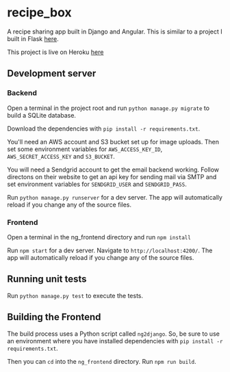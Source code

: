 # recipe_box

A recipe sharing app built in Django and Angular. This is similar to a project I built in Flask [here](https://github.com/Hall-Erik/recipe_box).

This project is live on Heroku [here](https://drf-recipebox.herokuapp.com)

## Development server

### Backend

Open a terminal in the project root and run `python manage.py migrate` to build a SQLite database.

Download the dependencies with `pip install -r requirements.txt`.

You'll need an AWS account and S3 bucket set up for image uploads.
Then set some environment variables for `AWS_ACCESS_KEY_ID`, `AWS_SECRET_ACCESS_KEY` and `S3_BUCKET`.

You will need a Sendgrid account to get the email backend working. Follow directons on their website to get an api key for sending mail via SMTP and set environment variables for `SENDGRID_USER` and `SENDGRID_PASS`.

Run `python manage.py runserver` for a dev server. The app will automatically reload if you change any of the source files.

### Frontend

Open a terminal in the ng_frontend directory and run `npm install`

Run `npm start` for a dev server. Navigate to `http://localhost:4200/`. The app will automatically reload if you change any of the source files.

## Running unit tests

Run `python manage.py test` to execute the tests.

## Building the Frontend

The build process uses a Python script called `ng2django`.  So, be sure to use an environment where you have installed dependencies with `pip install -r requirements.txt`.

Then you can `cd` into the `ng_frontend` directory.  Run `npm run build`.